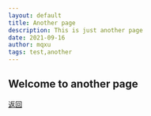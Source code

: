```yaml
---
layout: default
title: Another page
description: This is just another page
date: 2021-09-16
author: mqxu
tags: test,another
---
```


## Welcome to another page

[返回](./)
